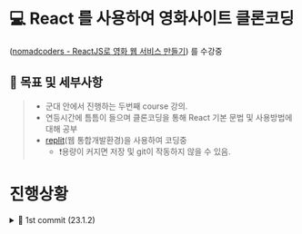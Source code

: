 # 💻 React 를 사용하여 영화사이트 클론코딩
([nomadcoders - ReactJS로 영화 웹 서비스 만들기](https://nomadcoders.co/react-for-beginners/lectures)) 를 수강중

## 🌴 목표 및 세부사항
> - 군대 안에서 진행하는 두번째 course 강의. <br>
> - 연등시간에 틈틈이 들으며 클론코딩을 통해 React 기본 문법 및 사용방법에 대해 공부<br>
> - [replit](https://replit.com/@jeong011010/cloneCodingMovieSite#src)(웹 통합개발환경)을 사용하여 코딩중 <br>
>   - ❗용량이 커지면 저장 및 git이 작동하지 않을 수 있음.<br>


# 진행상황

<details>
  <summary> 🐥 1st commit (23.1.2) </summary>
  
## 참고사항
  
※커밋 없이 진행하려고 했었는데, 중간중간 갈아 엎는 부분이 많아서 결과만 남을까봐.. 과정마다 커밋하기로 하였음.
※12월 부터 진행했던 모든 공부 및 개발 과정을 여기 작성

## 공부내용

### State
State : 바뀌는 데이터<br>
useState, setState를 사용하여 state를 초기화 및 변경.<br>
```
const [valueName,setValueFunction] = useState(value)
```
위 양식으로 작성하여 state 선언하며, 이후에는 setValueFunction 함수를 이용하여 state값 변경.
```
setValueFunction(value);
```

React에서 지원하는 useState는 **UI 업데이트시 변경 부분만 자동으로 리렌더링됨** <br><br>

### setState
```
setValueFunction(value+1);
해당 방법 보다는

setValueFunction((value)=>value+1);
해당 방법이 어떤 값을 업데이트 했는지 확실하게 알 수 있음.
```
<br>

### 입력값을 받기(input)

```
onChange={function}
```
input value가 변할 때 마다 함수가 실행됨<br>

변경값 받아올 때
```
const onChange = (e) =>{
  setValueFunction(e.target.value);
}
```
위와 같이 event 함수에서 받아올 수 있다.<br>


## 변환기 프로그램 개발

- 분할 정복 알고리즘과 비슷하게 *component를 나누어 App function에서 합쳐주는 과정* 을 통해 Component의 역할과 사용법 알 수 있었다.
- 자식 component 두개를 만들어 각각 Minutes->Hours, Km->Miles 변환기를 만들었다.
- 위 과정을 통하면 아무리 많은 변환기(함수 및 컴포넌트)가 있어도 코드를 따로 작성하여 관리하고 합쳐줄 수 있다.
- input의 label 의 for 특성을 사용하여 label을 클릭해도 id value가 같은 input이 선택 됨을 알 수 있었다.
- select 및 option 을 사용하여 onChange 함수를 적용할 수 있으며, 응용하여 component를 선택하게 할 수 있었다.

<details>
  <summary>🍇 app.jsx 코드</summary>
 
```js
import { useState } from 'react';
import './App.css'

function MinutesToHours() {
  const [amount, setAmount] = useState(0);
  const [inverted, setInverted] = useState(false);
  const onChange = (e) => {
    setAmount(e.target.value);
  };
  const reset = () => setAmount(0);
  const onInvert = () => {
    reset();
    setInverted((current) => !current);
  }
  return (
    <div>
      <div>
        <label htmlFor="minutes">Minutes</label>         <input
          value={inverted ? amount * 60 : amount}
          id="minutes"
          placeholder="Minutes"
          type="number"
          onChange={onChange}
          disabled={inverted}
        />
      </div>
      <div>
        <label htmlFor="hours">Hours</label>         <input
          value={inverted ? amount : Math.round(amount / 60)}
          id="hours"
          placeholder="Hours"
          type="number"
          onChange={onChange}
          disabled={!inverted}
        />
      </div>
      <button onClick={reset}>Reset</button>
      <button onClick={onInvert}>
        {inverted ? "Turn back" : "Invert"}
      </button>
    </div>
  )
}
function KmToMiles() {
  const [amount, setAmount] = useState(0);
  const [inverted, setInverted] = useState(false);
  const onChange = (e) => {
    setAmount(e.target.value);
  };
  const reset = () => setAmount(0);
  const onInvert = () => {
    reset();
    setInverted((current) => !current);
  }
  return (
    <div>
      <div>
        <label htmlFor="Km">Km</label>
        <input
          value={inverted ? amount * 1.609 : amount}
          id="Km"
          placeholder="Km"
          type="number"
          onChange={onChange}
          disabled={inverted}
        />
      </div>
      <div>
        <label htmlFor="Miles">Miles</label>         <input
          value={inverted ? amount : (amount / 1.609).toFixed(5)}
          id="Miles"
          placeholder="Miles"
          type="number"
          onChange={onChange}
          disabled={!inverted}
        />
      </div>
      <button onClick={reset}>Reset</button>
      <button onClick={onInvert}>
        {inverted ? "Turn back" : "Invert"}
      </button>
    </div>
  )
}


export default function App() {
  const [index, setIndex] = useState("0");
  const onSelect = (e) => {
    setIndex(e.target.value);
  }
  return (
    <div>
      <h1>Super Converter</h1>
      <select value={index} onChange={onSelect}>
        <option value="0">Minutes & Hours</option>
        <option value="1">Km & Miles</option>
      </select>
      {index === "0" ? <MinutesToHours/> : null}
      {index === "1" ? <KmToMiles/> : null}
      
    </div>
  )
}
```
</details>

</details>

